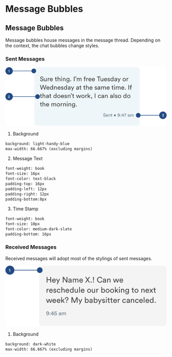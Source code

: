 # Message Bubbles

## Message Bubbles

Message bubbles house messages in the message thread. Depending on the context, the chat bubbles change styles.

### Sent Messages

![](../.gitbook/assets/sent-bubbles.png)

1. Background

```text
background: light-handy-blue 
max-width: 66.667% (excluding margins)
```

2. Message Text

```text
font-weight: book
font-size: 16px
font-color: text-black
padding-top: 16px
padding-left: 12px
padding-right: 12px
padding-bottom:8px
```

3. Time Stamp

```text
font-weight: book
font-size: 10px
font-color: medium-dark-slate
padding-bottom: 16px
```

### Received Messages

Received messages will adopt most of the stylings of sent messages.

![](../.gitbook/assets/received-bubbles.png)

1. Background

```text
background: dark-white 
max-width: 66.667% (excluding margins)
```




